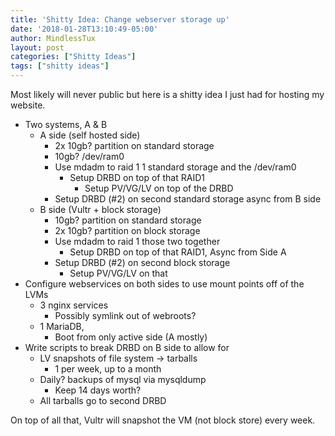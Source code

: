 ```yaml
---
title: 'Shitty Idea: Change webserver storage up'
date: '2018-01-28T13:10:49-05:00'
author: MindlessTux
layout: post
categories: ["Shitty Ideas"]
tags: ["shitty ideas"]
---
```


Most likely will never public but here is a shitty idea I just had for hosting my website.

<!--readmore-->

- Two systems, A &amp; B 
    - A side (self hosted side) 
        - 2x 10gb? partition on standard storage
        - 10gb? /dev/ram0
        - Use mdadm to raid 1 1 standard storage and the /dev/ram0 
            - Setup DRBD on top of that RAID1 
                - Setup PV/VG/LV on top of the DRBD
        - Setup DRBD (#2) on second standard storage async from B side
    - B side (Vultr + block storage) 
        - 10gb? partition on standard storage
        - 2x 10gb? partition on block storage
        - Use mdadm to raid 1 those two together 
            - Setup DRBD on top of that RAID1, Async from Side A
        - Setup DRBD (#2) on second block storage 
            - Setup PV/VG/LV on that
- Configure webservices on both sides to use mount points off of the LVMs 
    - 3 nginx services 
        - Possibly symlink out of webroots?
    - 1 MariaDB, 
        - Boot from only active side (A mostly)
- Write scripts to break DRBD on B side to allow for 
    - LV snapshots of file system -&gt; tarballs 
        - 1 per week, up to a month
    - Daily? backups of mysql via mysqldump 
        - Keep 14 days worth?
    - All tarballs go to second DRBD

On top of all that, Vultr will snapshot the VM (not block store) every week.